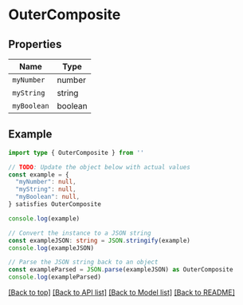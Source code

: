 
# OuterComposite


## Properties

Name | Type
------------ | -------------
`myNumber` | number
`myString` | string
`myBoolean` | boolean

## Example

```typescript
import type { OuterComposite } from ''

// TODO: Update the object below with actual values
const example = {
  "myNumber": null,
  "myString": null,
  "myBoolean": null,
} satisfies OuterComposite

console.log(example)

// Convert the instance to a JSON string
const exampleJSON: string = JSON.stringify(example)
console.log(exampleJSON)

// Parse the JSON string back to an object
const exampleParsed = JSON.parse(exampleJSON) as OuterComposite
console.log(exampleParsed)
```

[[Back to top]](#) [[Back to API list]](../README.md#api-endpoints) [[Back to Model list]](../README.md#models) [[Back to README]](../README.md)


